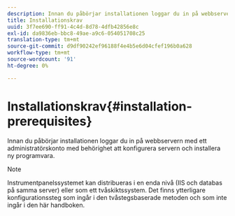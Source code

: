 ```yaml
---
description: Innan du påbörjar installationen loggar du in på webbservern med ett administratörskonto med behörighet att konfigurera servern och installera ny programvara.
title: Installationskrav
uuid: 3f7ee690-ff91-4c4d-8d78-4dfb42856e8c
exl-id: da9836eb-bbc8-49ae-a9c6-054051708c25
translation-type: tm+mt
source-git-commit: d9df90242ef96188f4e4b5e6d04cfef196b0a628
workflow-type: tm+mt
source-wordcount: '91'
ht-degree: 0%

---
```


# Installationskrav{#installation-prerequisites}

Innan du påbörjar installationen loggar du in på webbservern med ett administratörskonto med behörighet att konfigurera servern och installera ny programvara.

>[!NOTE]
>
>Instrumentpanelssystemet kan distribueras i en enda nivå (IIS och databas på samma server) eller som ett tvåskiktssystem. Det finns ytterligare konfigurationssteg som ingår i den tvåstegsbaserade metoden och som inte ingår i den här handboken.
